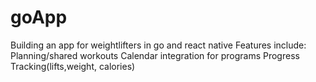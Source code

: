 # goApp
Building an app for weightlifters in go and react native
Features include:
Planning/shared workouts
Calendar integration for programs
Progress Tracking(lifts,weight, calories)
